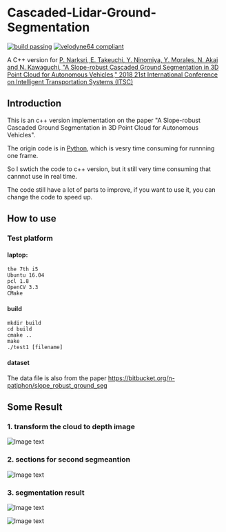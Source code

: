 # Cascaded-Lidar-Ground-Segmentation

[![build passing](https://img.shields.io/badge/build-passing-brightgreen.svg)](https://github.com/wangx1996/Cascaded-Lidar-Ground-Segmentation) [![velodyne64 compliant](https://img.shields.io/badge/velodyne64-compliant-red.svg)](https://github.com/wangx1996/Cascaded-Lidar-Ground-Segmentation)

A C++ version for [P. Narksri, E. Takeuchi, Y. Ninomiya, Y. Morales, N. Akai and N. Kawaguchi, "A Slope-robust Cascaded Ground Segmentation in 3D Point Cloud for Autonomous Vehicles," 2018 21st International Conference on Intelligent Transportation Systems (ITSC)](https://ieeexplore.ieee.org/document/8569534)

## Introduction

This is an c++ version implementation on the paper "A Slope-robust Cascaded Ground Segmentation in 3D Point Cloud for Autonomous Vehicles".

The origin code is in [Python](https://bitbucket.org/n-patiphon/slope_robust_ground_seg), which is vesry time consuming for runnning one frame.

So I swtich the code to c++ version, but it still very time consuming that cannnot use in real time.

The code still have a lot of parts to improve, if you want to use it, you can change the code to speed up.

## How to use

### Test platform

#### laptop:

    the 7th i5
    Ubuntu 16.04
    pcl 1.8
    OpenCV 3.3
    CMake
    
#### build

    mkdir build
    cd build
    cmake ..
    make
    ./test1 [filename]
    
#### dataset
 
 The data file is also from the paper https://bitbucket.org/n-patiphon/slope_robust_ground_seg
 
## Some Result

### 1. transform the cloud to depth image

![Image text](https://github.com/wangx1996/Cascaded-Lidar-Ground-Segmentation/blob/main/image/range.png)

### 2. sections for second segmeantion

![Image text](https://github.com/wangx1996/Cascaded-Lidar-Ground-Segmentation/blob/main/image/section.png)

### 3. segmentation result


![Image text](https://github.com/wangx1996/Cascaded-Lidar-Ground-Segmentation/blob/main/image/ground1.png)

![Image text](https://github.com/wangx1996/Cascaded-Lidar-Ground-Segmentation/blob/main/image/groun2.png)

